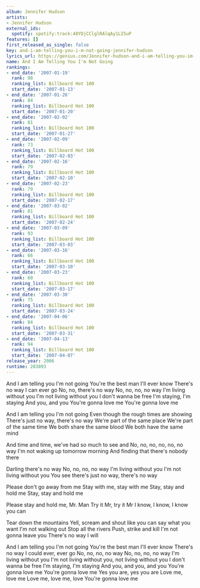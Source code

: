 ```yaml
---
album: Jennifer Hudson
artists:
- Jennifer Hudson
external_ids:
  spotify: spotify:track:48YDjCClglRAlqAy1LI5uP
features: []
first_released_as_single: false
key: and-i-am-telling-you-i-m-not-going-jennifer-hudson
lyrics_url: https://genius.com/Jennifer-hudson-and-i-am-telling-you-im-not-going-lyrics
name: And I Am Telling You I'm Not Going
rankings:
- end_date: '2007-01-19'
  rank: 98
  ranking_list: Billboard Hot 100
  start_date: '2007-01-13'
- end_date: '2007-01-26'
  rank: 84
  ranking_list: Billboard Hot 100
  start_date: '2007-01-20'
- end_date: '2007-02-02'
  rank: 81
  ranking_list: Billboard Hot 100
  start_date: '2007-01-27'
- end_date: '2007-02-09'
  rank: 73
  ranking_list: Billboard Hot 100
  start_date: '2007-02-03'
- end_date: '2007-02-16'
  rank: 79
  ranking_list: Billboard Hot 100
  start_date: '2007-02-10'
- end_date: '2007-02-23'
  rank: 79
  ranking_list: Billboard Hot 100
  start_date: '2007-02-17'
- end_date: '2007-03-02'
  rank: 81
  ranking_list: Billboard Hot 100
  start_date: '2007-02-24'
- end_date: '2007-03-09'
  rank: 93
  ranking_list: Billboard Hot 100
  start_date: '2007-03-03'
- end_date: '2007-03-16'
  rank: 66
  ranking_list: Billboard Hot 100
  start_date: '2007-03-10'
- end_date: '2007-03-23'
  rank: 60
  ranking_list: Billboard Hot 100
  start_date: '2007-03-17'
- end_date: '2007-03-30'
  rank: 75
  ranking_list: Billboard Hot 100
  start_date: '2007-03-24'
- end_date: '2007-04-06'
  rank: 84
  ranking_list: Billboard Hot 100
  start_date: '2007-03-31'
- end_date: '2007-04-13'
  rank: 94
  ranking_list: Billboard Hot 100
  start_date: '2007-04-07'
release_year: 2006
runtime: 283893
---
```

And I am telling you
I'm not going
You're the best man I'll ever know
There's no way I can ever go
No, no, there's no way
No, no, no, no way I'm living without you
I'm not living without you
I don't wanna be free
I'm staying, I'm staying
And you, and you
You're gonna love me
You're gonna love me

And I am telling you I'm not going
Even though the rough times are showing
There's just no way, there's no way
We're part of the same place
We're part of the same time
We both share the same blood
We both have the same mind

And time and time, we've had so much to see and
No, no, no, no, no, no way
I'm not waking up tomorrow morning
And finding that there's nobody there

Darling there's no way
No, no, no, no way I'm living without you
I'm not living without you
You see there's just no way, there's no way

Please don't go away from me
Stay with me, stay with me
Stay, stay and hold me
Stay, stay and hold me

Please stay and hold me, Mr. Man
Try it Mr, try it Mr
I know, I know, I know you can

Tear down the mountains
Yell, scream and shout like you can say what you want
I'm not walking out
Stop all the rivers
Push, strike and kill
I'm not gonna leave you
There's no way I will

And I am telling you I'm not going
You're the best man I'll ever know
There's no way I could ever, ever go
No, no, no, no way
No, no, no, no way I'm living without you
I'm not living without you, not living without you
I don't wanna be free
I'm staying, I'm staying
And you, and you, and you
You're gonna love me
You're gonna love me
Yes you are, yes you are
Love me, love me
Love me, love me, love
You're gonna love me
